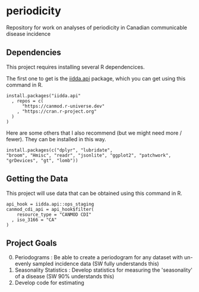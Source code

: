 # periodicity
Repository for work on analyses of periodicity in Canadian communicable disease incidence

## Dependencies

This project requires installing several R dependencices.

The first one to get is the [iidda.api](https://canmod.github.io/iidda-tools/iidda.api) package, which you can get using this command in R.

```
install.packages("iidda.api"
  , repos = c(
      "https://canmod.r-universe.dev"
    , "https://cran.r-project.org"
  )
)
```

Here are some others that I also recommend (but we might need more / fewer).  They can be installed in this way.

```
install.packages(c("dplyr", "lubridate", 
"broom", "Hmisc", "readr", "jsonlite", "ggplot2", "patchwork", 
"grDevices", "gt", "lomb"))
```

## Getting the Data

This project will use data that can be obtained using this command in R.

```
api_hook = iidda.api::ops_staging
canmod_cdi_api = api_hook$filter(
    resource_type = "CANMOD CDI"
  , iso_3166 = "CA"
)
```




## Project Goals

0. Periodograms : Be able to create a periodogram for any dataset with un-evenly sampled incidence data (SW fully understands this)
1. Seasonality Statistics : Develop statistics for measuring the 'seasonality' of a disease (SW 90% understands this)
2. Develop code for estimating 
